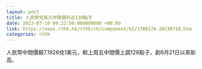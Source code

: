 ```yaml
---
layout: post
title: 人民幣兌美元中間價升近130點子
date: 2023-07-10 09:22:50.000000000 +08:00
link: https://news.rthk.hk/rthk/ch/component/k2/1708174-20230710.htm
categories: rthk
---
```


人民幣中間價報7.1926兌1美元，較上周五中間價上調128點子，創6月21日以來新高。
